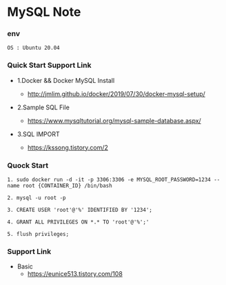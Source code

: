 
# MySQL Note

### env 
```
OS : Ubuntu 20.04
```

### Quick Start Support Link
 - 1.Docker && Docker MySQL Install 
   - http://jmlim.github.io/docker/2019/07/30/docker-mysql-setup/

 - 2.Sample SQL File
   - https://www.mysqltutorial.org/mysql-sample-database.aspx/

 - 3.SQL IMPORT
   - https://kssong.tistory.com/2


### Quock Start
```
1. sudo docker run -d -it -p 3306:3306 -e MYSQL_ROOT_PASSWORD=1234 --name root {CONTAINER_ID} /bin/bash

2. mysql -u root -p

3. CREATE USER 'root'@'%' IDENTIFIED BY '1234';

4. GRANT ALL PRIVILEGES ON *.* TO 'root'@'%';'

5. flush privileges;
```


### Support Link
 - Basic
   - https://eunice513.tistory.com/108
